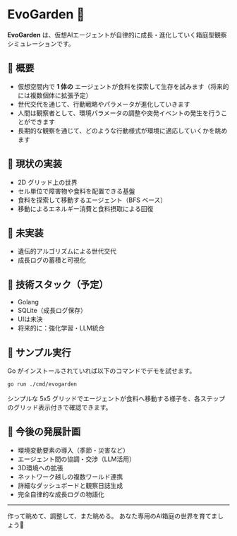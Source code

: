 # EvoGarden 🌱

**EvoGarden** は、仮想AIエージェントが自律的に成長・進化していく箱庭型観察シミュレーションです。

## 🧪 概要

- 仮想空間内で **1 体の** エージェントが食料を探索して生存を試みます（将来的には複数個体に拡張予定）
- 世代交代を通じて、行動戦略やパラメータが進化していきます
- 人間は観察者として、環境パラメータの調整や突発イベントの発生を行うことができます
- 長期的な観察を通じて、どのような行動様式が環境に適応していくかを眺めます

## 🎯 現状の実装

- 2D グリッド上の世界
- セル単位で障害物や食料を配置できる基盤
- 食料を探索して移動するエージェント（BFS ベース）
- 移動によるエネルギー消費と食料摂取による回復

## 🚧 未実装

- 遺伝的アルゴリズムによる世代交代
- 成長ログの蓄積と可視化

## 🔧 技術スタック（予定）

- Golang
- SQLite（成長ログ保存）
- UIは未決
- 将来的に：強化学習・LLM統合

## 🏃 サンプル実行

Go がインストールされていれば以下のコマンドでデモを試せます。

```bash
go run ./cmd/evogarden
```

シンプルな 5x5 グリッドでエージェントが食料へ移動する様子を、各ステップのグリッド表示付きで確認できます。

## 🚀 今後の発展計画

- 環境変動要素の導入（季節・災害など）
- エージェント間の協調・交渉（LLM活用）
- 3D環境への拡張
- ネットワーク越しの複数ワールド連携
- 詳細なダッシュボードと観察日誌生成
- 完全自律的な成長ログの物語化

---

作って眺めて、調整して、また眺める。
あなた専用のAI箱庭の世界を育てましょう🌱
